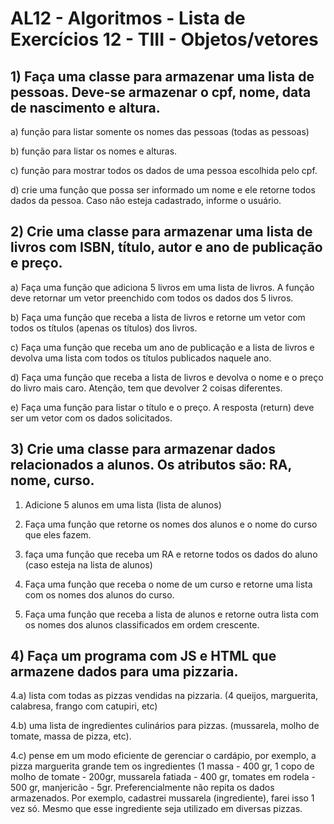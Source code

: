 # AL12 \- Algoritmos \- Lista de Exercícios 12 \- TIII \- Objetos/vetores

## 1) Faça uma classe para armazenar uma lista de pessoas. Deve-se armazenar o cpf, nome, data de nascimento e altura.  

   a) função para listar somente os nomes das pessoas (todas as pessoas)  

   b) função para listar os nomes e alturas.  

   c) função para mostrar todos os dados de uma pessoa escolhida pelo cpf.  

   d) crie uma função que possa ser informado um nome e ele retorne todos dados da pessoa. Caso não esteja cadastrado, informe o usuário.


## 2) Crie uma classe para armazenar uma lista de livros com ISBN, título, autor e ano de publicação e preço.  

   a) Faça uma função que adiciona 5 livros em uma lista de livros. A função deve retornar um vetor preenchido com todos os dados dos 5 livros.   

   b) Faça uma função que receba a lista de livros e retorne um vetor com todos os títulos (apenas os títulos) dos livros.  

   c) Faça uma função que receba um ano de publicação e a lista de livros e devolva uma lista com todos os títulos publicados naquele ano.  

   d) Faça uma função que receba a lista de livros e devolva o nome e o preço do livro mais caro. Atenção, tem que devolver 2 coisas diferentes. 
 
   e) Faça uma função para listar o título e o preço. A resposta (return) deve ser um vetor com os dados solicitados.  
        
## 3) Crie uma classe para armazenar dados relacionados a alunos. Os atributos são: RA, nome, curso.  

   1) Adicione 5 alunos em uma lista (lista de alunos)  

   2) Faça uma função que retorne os nomes dos alunos e o nome do curso que eles fazem.  

   3) faça uma função que receba um RA e retorne todos os dados do aluno (caso esteja na lista de alunos)  

   4) Faça uma função que receba o nome de um curso e retorne uma lista com os nomes dos alunos do curso.  

   5) Faça uma função que receba a lista de alunos e retorne outra lista com os nomes dos alunos classificados em ordem crescente.

## 4) Faça um programa com JS e HTML que armazene dados para uma pizzaria.

  4.a) lista com todas as pizzas vendidas na pizzaria. (4 queijos, marguerita, calabresa, frango com catupiri, etc)  

  4.b) uma lista de ingredientes culinários para pizzas. (mussarela, molho de tomate, massa de pizza, etc).

  4.c) pense em um modo eficiente de gerenciar o cardápio, por exemplo, a pizza marguerita grande tem os ingredientes (1 massa - 400 gr, 1 copo de molho de tomate - 200gr, mussarela fatiada - 400 gr, tomates em rodela - 500 gr, manjericão - 5gr. Preferencialmente não repita os dados armazenados. Por exemplo, cadastrei mussarela (ingrediente), farei isso 1 vez só. Mesmo que esse ingrediente seja utilizado em diversas pizzas.



